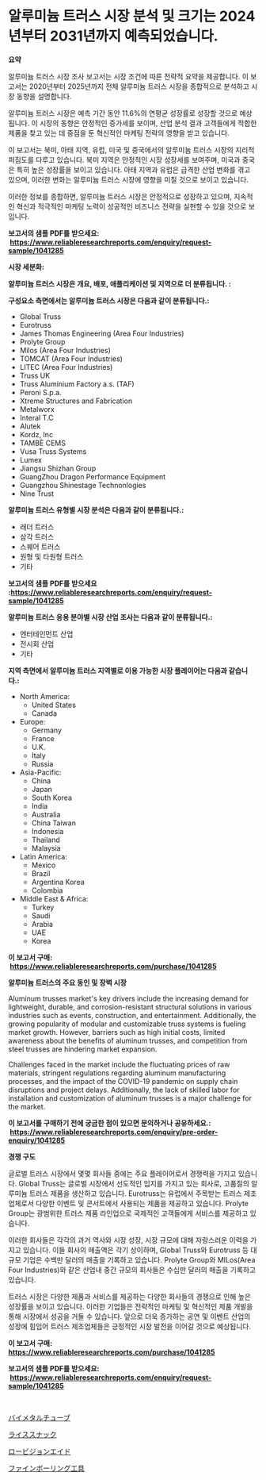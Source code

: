 <p><h1>알루미늄 트러스 시장 분석 및 크기는 2024년부터 2031년까지 예측되었습니다.</h1></p><p><strong>요약</strong></p>
<p><p>알루미늄 트러스 시장 조사 보고서는 시장 조건에 따른 전략적 요약을 제공합니다. 이 보고서는 2020년부터 2025년까지 전체 알루미늄 트러스 시장을 종합적으로 분석하고 시장 동향을 설명합니다. </p><p>알루미늄 트러스 시장은 예측 기간 동안 11.6%의 연평균 성장률로 성장할 것으로 예상됩니다. 이 시장의 동향은 안정적인 증가세를 보이며, 산업 분석 결과 고객들에게 적합한 제품을 찾고 있는 데 중점을 둔 혁신적인 마케팅 전략의 영향을 받고 있습니다.</p><p>이 보고서는 북미, 아태 지역, 유럽, 미국 및 중국에서의 알루미늄 트러스 시장의 지리적 퍼짐도를 다루고 있습니다. 북미 지역은 안정적인 시장 성장세를 보여주며, 미국과 중국은 특히 높은 성장률을 보이고 있습니다. 아태 지역과 유럽은 급격한 산업 변화를 겪고 있으며, 이러한 변화는 알루미늄 트러스 시장에 영향을 미칠 것으로 보이고 있습니다.</p><p>이러한 정보를 종합하면, 알루미늄 트러스 시장은 안정적으로 성장하고 있으며, 지속적인 혁신과 적극적인 마케팅 노력이 성공적인 비즈니스 전략을 실현할 수 있을 것으로 보입니다.</p></p>
<p><strong>보고서의 샘플 PDF를 받으세요: &nbsp;<a href="https://www.reliableresearchreports.com/enquiry/request-sample/1041285">https://www.reliableresearchreports.com/enquiry/request-sample/1041285</a></strong></p>
<p><strong>시장 세분화:</strong></p>
<p><strong> 알루미늄 트러스 시장은 개요, 배포, 애플리케이션 및 지역으로 더 분류됩니다. :</strong></p>
<p><strong>구성요소 측면에서는 알루미늄 트러스 시장은 다음과 같이 분류됩니다.:</strong></p>
<p><ul><li>Global Truss</li><li>Eurotruss</li><li>James Thomas Engineering (Area Four Industries)</li><li>Prolyte Group</li><li>Milos (Area Four Industries)</li><li>TOMCAT (Area Four Industries)</li><li>LITEC (Area Four Industries)</li><li>Truss UK</li><li>Truss Aluminium Factory a.s. (TAF)</li><li>Peroni S.p.a.</li><li>Xtreme Structures and Fabrication</li><li>Metalworx</li><li>Interal T.C</li><li>Alutek</li><li>Kordz, Inc</li><li>TAMBÈ CEMS</li><li>Vusa Truss Systems</li><li>Lumex</li><li>Jiangsu Shizhan Group</li><li>GuangZhou Dragon Performance Equipment</li><li>Guangzhou Shinestage Technonlogies</li><li>Nine Trust</li></ul></p>
<p><strong> 알루미늄 트러스 유형별 시장 분석은 다음과 같이 분류됩니다.:</strong></p>
<p><ul><li>래더 트러스</li><li>삼각 트러스</li><li>스퀘어 트러스</li><li>원형 및 타원형 트러스</li><li>기타</li></ul></p>
<p><strong>보고서의 샘플 PDF를 받으세요 :<a href="https://www.reliableresearchreports.com/enquiry/request-sample/1041285">https://www.reliableresearchreports.com/enquiry/request-sample/1041285</a></strong></p>
<p><strong> 알루미늄 트러스 응용 분야별 시장 산업 조사는 다음과 같이 분류됩니다.:</strong></p>
<p><ul><li>엔터테인먼트 산업</li><li>전시회 산업</li><li>기타</li></ul></p>
<p><strong>지역 측면에서 알루미늄 트러스 지역별로 이용 가능한 시장 플레이어는 다음과 같습니다.:</strong></p>
<p><ul>
    <li>
        North America:
        <ul>
            <li>United States</li>
            <li>Canada</li>
        </ul>
    </li>
    <li>
        Europe:
        <ul>
            <li>Germany</li>
            <li>France</li>
            <li>U.K.</li>
            <li>Italy</li>
            <li>Russia</li>
        </ul>
    </li>
    <li>
        Asia-Pacific:
        <ul>
            <li>China</li>
            <li>Japan</li>
            <li>South Korea</li>
            <li>India</li>
            <li>Australia</li>
            <li>China Taiwan</li>
            <li>Indonesia</li>
            <li>Thailand</li>
            <li>Malaysia</li>
        </ul>
    </li>
    <li>
        Latin America:
        <ul>
            <li>Mexico</li>
            <li>Brazil</li>
            <li>Argentina Korea</li>
            <li>Colombia</li>
        </ul>
    </li>
    <li>
        Middle East & Africa:
        <ul>
            <li>Turkey</li>
            <li>Saudi</li>
            <li>Arabia</li>
            <li>UAE</li>
            <li>Korea</li>
        </ul>
    </li>
    </ul></p>
<p><strong>이 보고서 구매: &nbsp;<a href="https://www.reliableresearchreports.com/purchase/1041285">https://www.reliableresearchreports.com/purchase/1041285</a></strong></p>
<p><strong>알루미늄 트러스의 주요 동인 및 장벽 시장</strong></p>
<p><p>Aluminum trusses market's key drivers include the increasing demand for lightweight, durable, and corrosion-resistant structural solutions in various industries such as events, construction, and entertainment. Additionally, the growing popularity of modular and customizable truss systems is fueling market growth. However, barriers such as high initial costs, limited awareness about the benefits of aluminum trusses, and competition from steel trusses are hindering market expansion.</p><p>Challenges faced in the market include the fluctuating prices of raw materials, stringent regulations regarding aluminum manufacturing processes, and the impact of the COVID-19 pandemic on supply chain disruptions and project delays. Additionally, the lack of skilled labor for installation and customization of aluminum trusses is a major challenge for the market.</p></p>
<p><strong>이 보고서를 구매하기 전에 궁금한 점이 있으면 문의하거나 공유하세요.: &nbsp;<a href="https://www.reliableresearchreports.com/enquiry/pre-order-enquiry/1041285">https://www.reliableresearchreports.com/enquiry/pre-order-enquiry/1041285</a></strong></p>
<p><strong>경쟁 구도</strong></p>
<p><p>글로벌 트러스 시장에서 몇몇 회사들 중에는 주요 플레이어로서 경쟁력을 가지고 있습니다. Global Truss는 글로벌 시장에서 선도적인 입지를 가지고 있는 회사로, 고품질의 알루미늄 트러스 제품을 생산하고 있습니다. Eurotruss는 유럽에서 주목받는 트러스 제조업체로서 다양한 이벤트 및 콘서트에서 사용되는 제품을 제공하고 있습니다. Prolyte Group는 광범위한 트러스 제품 라인업으로 국제적인 고객들에게 서비스를 제공하고 있습니다.</p><p>이러한 회사들은 각각의 과거 역사와 시장 성장, 시장 규모에 대해 자랑스러운 이력을 가지고 있습니다. 이들 회사의 매출액은 각기 상이하며, Global Truss와 Eurotruss 등 대규모 기업은 수백만 달러의 매출을 기록하고 있습니다. Prolyte Group와 MILos(Area Four Industries)와 같은 산업내 중간 규모의 회사들은 수십만 달러의 매출을 기록하고 있습니다.</p><p>트러스 시장은 다양한 제품과 서비스를 제공하는 다양한 회사들의 경쟁으로 인해 높은 성장률을 보이고 있습니다. 이러한 기업들은 전략적인 마케팅 및 혁신적인 제품 개발을 통해 시장에서 성공을 거둘 수 있습니다. 앞으로 더욱 증가하는 공연 및 이벤트 산업의 성장에 힘입어 트러스 제조업체들은 긍정적인 시장 발전을 이어갈 것으로 예상됩니다.</p></p>
<p><strong>이 보고서 구매: &nbsp; <a href="https://www.reliableresearchreports.com/purchase/1041285">https://www.reliableresearchreports.com/purchase/1041285</a></strong></p>
<p><strong>보고서의 샘플 PDF를 받으세요: &nbsp;<a href="https://www.reliableresearchreports.com/enquiry/request-sample/1041285">https://www.reliableresearchreports.com/enquiry/request-sample/1041285</a></strong><strong></strong></p>
<p>&nbsp;</p>
<p><p><a href="https://medium.com/@carmenfery2023/%E3%83%90%E3%82%A4%E3%83%A1%E3%82%BF%E3%83%AB%E7%AE%A1%E5%B8%82%E5%A0%B4%E3%81%AE%E3%83%A1%E3%83%88%E3%83%AA%E3%82%AF%E3%82%B9%E3%82%92%E8%A7%A3%E8%AA%AD%E3%81%99%E3%82%8B-%E5%B8%82%E5%A0%B4%E3%82%B7%E3%82%A7%E3%82%A2-%E3%83%88%E3%83%AC%E3%83%B3%E3%83%89-%E6%88%90%E9%95%B7%E3%83%91%E3%82%BF%E3%83%BC%E3%83%B3-44c682c218a6">バイメタルチューブ</a></p><p><a href="https://github.com/marbadji/Market-Research-Report-List-1/blob/main/475756517060.md">ライススナック</a></p><p><a href="https://github.com/KaydenJohns1964/Market-Research-Report-List-1/blob/main/661385617061.md">ロービジョンエイド</a></p><p><a href="https://medium.com/@kimalker_178/%E5%B9%B3%E9%9D%A2%E3%83%9C%E3%83%BC%E3%83%AA%E3%83%B3%E3%82%B0%E3%83%84%E3%83%BC%E3%83%AB%E5%B8%82%E5%A0%B4%E8%A6%8F%E6%A8%A1%E3%81%A8%E5%B8%82%E5%A0%B4%E5%8B%95%E5%90%91-%E5%AE%8C%E5%85%A8%E3%81%AA%E6%A5%AD%E7%95%8C%E6%A6%82%E8%A6%81-2024%E5%B9%B4%E3%81%8B%E3%82%892031%E5%B9%B4-13b00f46c64e">ファインボーリング工具</a></p></p>